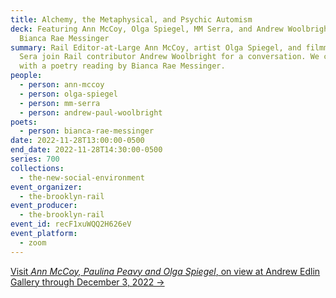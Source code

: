 ```yaml
---
title: Alchemy, the Metaphysical, and Psychic Automism
deck: Featuring Ann McCoy, Olga Spiegel, MM Serra, and Andrew Woolbright, with
  Bianca Rae Messinger
summary: Rail Editor-at-Large Ann McCoy, artist Olga Spiegel, and filmmaker MM
  Sera join Rail contributor Andrew Woolbright for a conversation. We conclude
  with a poetry reading by Bianca Rae Messinger.
people:
  - person: ann-mccoy
  - person: olga-spiegel
  - person: mm-serra
  - person: andrew-paul-woolbright
poets:
  - person: bianca-rae-messinger
date: 2022-11-28T13:00:00-0500
end_date: 2022-11-28T14:30:00-0500
series: 700
collections:
  - the-new-social-environment
event_organizer:
  - the-brooklyn-rail
event_producer:
  - the-brooklyn-rail
event_id: recF1xuWQQ2H626eV
event_platform:
  - zoom
---
```

[V﻿isit *Ann McCoy, Paulina Peavy and Olga Spiegel*, on view at Andrew Edlin Gallery through December 3, 2022 →](https://www.edlingallery.com/exhibitions/ann-mccoy-paulina-peavy-and-olga-spiegel)